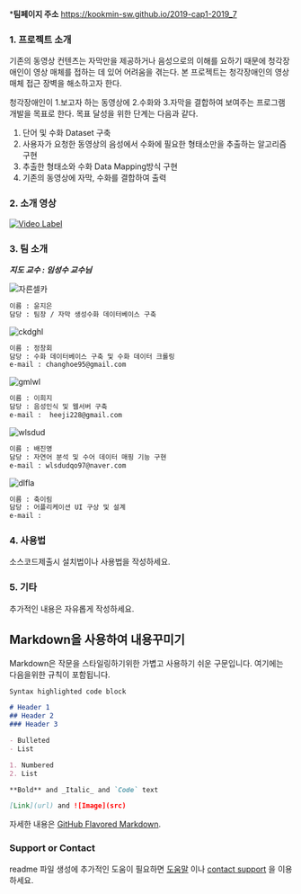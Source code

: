 
***팀페이지 주소** https://kookmin-sw.github.io/2019-cap1-2019_7

### 1. 프로젝트 소개

 기존의 동영상 컨텐츠는 자막만을 제공하거나 음성으로의 이해를 요하기 때문에 청각장애인이 영상 매체를 접하는 데 있어 어려움을 겪는다. 
본 프로젝트는 청각장애인의 영상 매체 접근 장벽을 해소하고자 한다.

청각장애인이 1.보고자 하는 동영상에 2.수화와 3.자막을 결합하여 보여주는 프로그램 개발을 목표로 한다. 
목표 달성을 위한 단계는 다음과 같다.

1) 단어 및 수화 Dataset 구축
2) 사용자가 요청한 동영상의 음성에서 수화에 필요한 형태소만을 추출하는 알고리즘 구현
3) 추출한 형태소와 수화 Data Mapping방식 구현
4) 기존의 동영상에 자막, 수화를 결합하여 출력

### 2. 소개 영상

[![Video Label](https://user-images.githubusercontent.com/26623557/54408019-99b95c00-4723-11e9-851f-37f60e320f69.png)](https://youtu.be/huAAx2-kwS0)

### 3. 팀 소개

**_지도 교수 : 임성수 교수님_**

![자른셀카](https://user-images.githubusercontent.com/31851599/54383052-8d59e280-46d4-11e9-84d5-777c9ed3a0fe.png)
```markdown
이름 : 윤지은
담당 : 팀장 / 자막 생성수화 데이터베이스 구축
```

![ckdghl](https://user-images.githubusercontent.com/31851599/54386304-fd1f9b80-46db-11e9-9f06-2e828f32dbac.PNG)
```markdown
이름 : 정창회
담당 : 수화 데이터베이스 구축 및 수화 데이터 크롤링
e-mail : changhoe95@gmail.com
```

![gmlwl](https://user-images.githubusercontent.com/31851599/54386338-10326b80-46dc-11e9-9c87-656c4a2f94e9.PNG)
```markdown
이름 : 이희지
담당 : 음성인식 및 웹서버 구축
e-mail :  heeji228@gmail.com
```

![wlsdud](https://user-images.githubusercontent.com/31851599/54386417-3c4dec80-46dc-11e9-835f-4d237aee4ba4.PNG)
```markdown
이름 : 배진영
담당 : 자연어 분석 및 수어 데이터 매핑 기능 구현
e-mail : wlsdudqo97@naver.com
```

![dlfla](https://user-images.githubusercontent.com/31851599/54386439-4c65cc00-46dc-11e9-8652-58dd7aca4c1c.PNG)
```markdown
이름 : 축이림
담당 : 어플리케이션 UI 구상 및 설계
e-mail : 
```

### 4. 사용법

소스코드제출시 설치법이나 사용법을 작성하세요.

### 5. 기타

추가적인 내용은 자유롭게 작성하세요.


## Markdown을 사용하여 내용꾸미기

Markdown은 작문을 스타일링하기위한 가볍고 사용하기 쉬운 구문입니다. 여기에는 다음을위한 규칙이 포함됩니다.

```markdown
Syntax highlighted code block

# Header 1
## Header 2
### Header 3

- Bulleted
- List

1. Numbered
2. List

**Bold** and _Italic_ and `Code` text

[Link](url) and ![Image](src)
```

자세한 내용은 [GitHub Flavored Markdown](https://guides.github.com/features/mastering-markdown/).

### Support or Contact

readme 파일 생성에 추가적인 도움이 필요하면 [도움말](https://help.github.com/articles/about-readmes/) 이나 [contact support](https://github.com/contact) 을 이용하세요.
